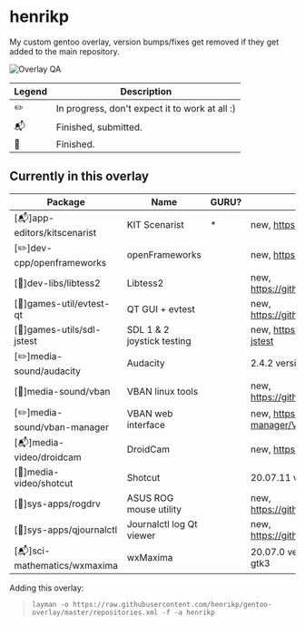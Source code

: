 henrikp
==============

My custom gentoo overlay, version bumps/fixes get removed if they get added to the main repository.

![Overlay QA](https://github.com/henrikp/gentoo-overlay/workflows/Overlay%20QA/badge.svg?branch=master)

Legend | Description
------- | -----------
:pencil2: | In progress, don't expect it to work at all :)
:mailbox_with_mail: | Finished, submitted.
:green_book: | Finished.

Currently in this overlay
-------------------------

Package | Name | GURU? | Description
------- | ---- | ----- | -----------
[:mailbox_with_mail:]app-editors/kitscenarist | KIT Scenarist | * | new, https://kitscenarist.ru/en/ 
[:pencil2:]dev-cpp/openframeworks | openFrameworks || new, https://openframeworks.cc/ 
[:green_book:]dev-libs/libtess2 | Libtess2 || new, https://github.com/memononen/libtess2 
[:green_book:]games-util/evtest-qt | QT GUI + evtest || new, https://github.com/Grumbel/evtest-qt
[:green_book:]games-utils/sdl-jstest | SDL 1 & 2 joystick testing || new, https://gitlab.com/sdl-jstest/sdl-jstest
[:pencil2:]media-sound/audacity | Audacity || 2.4.2 version bump
[:green_book:]media-sound/vban | VBAN linux tools || new, https://github.com/quiniouben/vban
[:pencil2:]media-sound/vban-manager | VBAN web interface || new, https://github.com/VBAN-manager/VBAN-manager 
[:mailbox_with_mail:]media-video/droidcam | DroidCam || new, https://www.dev47apps.com/
[:green_book:]media-video/shotcut | Shotcut || 20.07.11 version bump
[:green_book:]sys-apps/rogdrv | ASUS ROG mouse utility || new, https://github.com/kyokenn/rogdrv
[:green_book:]sys-apps/qjournalctl | Journalctl log Qt viewer || new, https://github.com/pentix/qjournalctl
[:mailbox_with_mail:]sci-mathematics/wxmaxima | wxMaxima || 20.07.0 version bump, move to 3.0-gtk3

Adding this overlay:
> `layman -o https://raw.githubusercontent.com/henrikp/gentoo-overlay/master/repositories.xml
-f -a henrikp`
